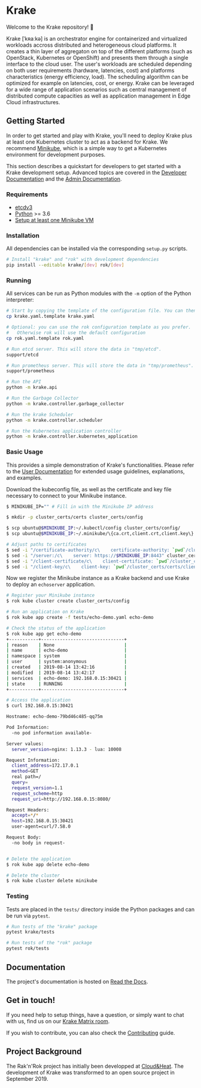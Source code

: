 # Krake

Welcome to the Krake repository! :octopus:

Krake [ˈkʀaːkə] is an orchestrator engine for containerized and virtualized
workloads accross distributed and heterogeneous cloud platforms. It creates a
thin layer of aggregaton on top of the different platforms (such as OpenStack,
Kubernetes or OpenShift) and presents them through a single interface to the
cloud user. The user's workloads are scheduled depending on both user
requirements (hardware, latencies, cost) and platforms characteristics (energy
efficiency, load). The scheduling algorithm can be optimized for example on
latencies, cost, or energy.
Krake can be leveraged for a wide range of application scenarios such as
central management of distributed compute capacities as well as application
management in Edge Cloud infrastructures.


## Getting Started

In order to get started and play with Krake, you'll need to deploy Krake plus
at least one Kubernetes cluster to act as a backend for Krake. We recommend
[Minikube][minikube], which is a simple way to get a Kubernetes environment
for development purposes.

This section describes a quickstart for developers to get started with a Krake
development setup. Advanced topics are covered in the
[Developer Documentation][dev-docs] and the [Admin Documentation][admin-docs].


### Requirements

- [etcdv3][etcd]
- [Python][python] >= 3.6
- [Setup at least one Minikube VM][minikube]


### Installation

All dependencies can be installed via the corresponding `setup.py` scripts.

```bash
# Install "krake" and "rok" with development dependencies
pip install --editable krake/[dev] rok/[dev]
```


### Running

All services can be run as Python modules with the `-m` option of the Python
interpreter:

```bash
# Start by copying the template of the configuration file. You can then modify without any issue
cp krake.yaml.template krake.yaml

# Optional: you can use the rok configuration template as you prefer.
#   Otherwise rok will use the default configuration
cp rok.yaml.template rok.yaml

# Run etcd server. This will store the data in "tmp/etcd".
support/etcd

# Run prometheus server. This will store the data in "tmp/prometheus".
support/prometheus

# Run the API
python -m krake.api

# Run the Garbage Collector
python -m krake.controller.garbage_collector

# Run the krake Scheduler
python -m krake.controller.scheduler

# Run the Kubernetes application controller
python -m krake.controller.kubernetes_application
```


### Basic Usage

This provides a simple demonstration of Krake's functionalities. Please refer
to the [User Documentation][user-docs] for extended usage guidelines,
explanations, and examples.

Download the kubeconfig file, as well as the certificate and key file
necessary to connect to your Minikube instance.

```bash
$ MINIKUBE_IP="" # Fill in with the Minikube IP address

$ mkdir -p cluster_certs/certs cluster_certs/config

$ scp ubuntu@$MINIKUBE_IP:~/.kubectl/config cluster_certs/config/
$ scp ubuntu@$MINIKUBE_IP:~/.minikube/\{ca.crt,client.crt,client.key\} cluster_certs/certs

# Adjust paths to certificates
$ sed -i "/certificate-authority/c\    certificate-authority: `pwd`/cluster_certs/certs/ca.crt" cluster_certs/config
$ sed -i "/server:/c\    server: https://$MINIKUBE_IP:8443" cluster_certs/config
$ sed -i "/client-certificate/c\    client-certificate: `pwd`/cluster_certs/certs/client.crt" cluster_certs/config
$ sed -i "/client-key/c\    client-key: `pwd`/cluster_certs/certs/client.key" cluster_certs/config
```

Now we register the Minikube instance as a Krake backend and use Krake to
deploy an `echoserver` application.

```bash
# Register your Minikube instance
$ rok kube cluster create cluster_certs/config

# Run an application on Krake
$ rok kube app create -f tests/echo-demo.yaml echo-demo

# Check the status of the application
$ rok kube app get echo-demo
+-----------+-------------------------------+
| reason    | None                          |
| name      | echo-demo                     |
| namespace | system                        |
| user      | system:anonymous              |
| created   | 2019-08-14 13:42:16           |
| modified  | 2019-08-14 13:42:17           |
| services  | echo-demo: 192.168.0.15:30421 |
| state     | RUNNING                       |
+-----------+-------------------------------+

# Access the application
$ curl 192.168.0.15:30421

Hostname: echo-demo-79bd46c485-qq75m

Pod Information:
  -no pod information available-

Server values:
  server_version=nginx: 1.13.3 - lua: 10008

Request Information:
  client_address=172.17.0.1
  method=GET
  real path=/
  query=
  request_version=1.1
  request_scheme=http
  request_uri=http://192.168.0.15:8080/

Request Headers:
  accept=*/*
  host=192.168.0.15:30421
  user-agent=curl/7.58.0

Request Body:
  -no body in request-


# Delete the application
$ rok kube app delete echo-demo

# Delete the cluster
$ rok kube cluster delete minikube
```


### Testing

Tests are placed in the `tests/` directory inside the Python packages and can
be run via `pytest`.


```bash
# Run tests of the "krake" package
pytest krake/tests

# Run tests of the "rok" package
pytest rok/tests
```


## Documentation

The project's documentation is hosted on [Read the Docs][rtfd].


## Get in touch!

If you need help to setup things, have a question, or simply want to chat with
us, find us on our [Krake Matrix room][krake-matrix].

If you wish to contribute, you can also check the
[Contributing](CONTRIBUTING.md) guide.


## Project Background

The Rak'n'Rok project has initially been developped at
[Cloud&Heat](https://www.cloudandheat.com/). The development of Krake was
transformed to an open source project in September 2019.


<!-- References -->

[minikube]: https://kubernetes.io/docs/setup/learning-environment/minikube/
[etcd]: https://github.com/etcd-io/etcd/releases/
[prometheus]: https://prometheus.io/download/
[python]: https://www.python.org/downloads/
[rtfd]: https://rak-n-rok.readthedocs.io/
[dev-docs]: https://rak-n-rok.readthedocs.io/projects/krake/en/readthedocs/dev/index.html
[admin-docs]: https://rak-n-rok.readthedocs.io/projects/krake/en/readthedocs/admin/index.html
[user-docs]: https://rak-n-rok.readthedocs.io/projects/krake/en/readthedocs/user/index.html
[sphinx]: http://www.sphinx-doc.org/
[krake-matrix]: https://riot.im/app/#/room/#krake:matrix.org
